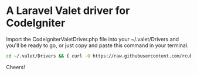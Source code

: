# A Laravel Valet driver for CodeIgniter

Import the CodeIgniterValetDriver.php file into your ~/.valet/Drivers and you'll be ready to go, or just copy and paste this command in your terminal.

```bash
cd ~/.valet/Drivers && { curl -O https://raw.githubusercontent.com/rcubitto/laravel-valet-codeigniter/master/CodeIgniterValetDriver.php ; cd - ; }
```

Cheers!
